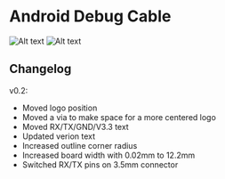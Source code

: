 # Android Debug Cable

![Alt text](/../media/v0.1_copperhead_front.png?raw=true "v0.1 copperhead front")
![Alt text](/../media/v0.1_copperhead_back.png?raw=true "v0.1 copperhead back")

## Changelog

v0.2:

- Moved logo position
- Moved a via to make space for a more centered logo
- Moved RX/TX/GND/V3.3 text
- Updated verion text
- Increased outline corner radius
- Increased board width with 0.02mm to 12.2mm
- Switched RX/TX pins on 3.5mm connector
